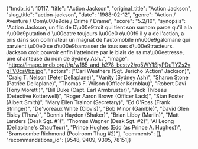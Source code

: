 {"tmdb_id": 10117, "title": "Action Jackson", "original_title": "Action Jackson", "slug_title": "action-jackson", "date": "1988-02-12", "genre": "Action / Aventure / Com\u00e9die / Crime / Drame", "score": "5.2/10", "synopsis": "Action Jackson, un flic de D\u00e9troit qui tient son surnom parce qu'il a la r\u00e9putation d'\u00eatre toujours l\u00e0 o\u00f9 il y a de l'action, a pris dans son collimateur un magnat de l'automobile m\u00e9galomane qui parvient \u00e0 se d\u00e9barrasser de tous ses d\u00e9tracteurs. Jackson croit pouvoir enfin l'atteindre par le biais de sa ma\u00eetresse, une chanteuse du nom de Sydney Ash..", "image": "https://image.tmdb.org/t/p/w185_and_h278_bestv2/rg5WY1SiyPDuTYZs2vgTV0csVbz.jpg", "actors": ["Carl Weathers (Sgt. Jericho 'Action' Jackson)", "Craig T. Nelson (Peter Dellaplane)", "Vanity (Sydney Ash)", "Sharon Stone (Patrice Dellaplane)", "Thomas F. Wilson (Officer Kornblau)", "Robert Davi (Tony Moretti)", "Bill Duke (Capt. Earl Armbruster)", "Jack Thibeau (Detective Kotterwell)", "Roger Aaron Brown (Officer Lack)", "Stan Foster (Albert Smith)", "Mary Ellen Trainor (Secretary)", "Ed O'Ross (Frank Stringer)", "De'voreaux White (Clovis)", "Bob Minor (Gamble)", "David Glen Eisley (Thaw)", "Dennis Hayden (Shaker)", "Brian Libby (Marlin)", "Matt Landers (Desk Sgt. #1)", "Thomas Wagner (Desk Sgt. #2)", "Al Leong (Dellaplane's Chauffeur)", "Prince Hughes (Edd (as Prince A. Hughes))", "Branscombe Richmond (Poolroom Thug #2)"], "comments": [], "recommandations_id": [9548, 9409, 9395, 78151]}
